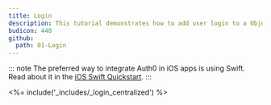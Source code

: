 ```yaml
---
title: Login
description: This tutorial demonstrates how to add user login to a Objective-C application using Auth0.
budicon: 448
github:
  path: 01-Login
---
```


::: note
The preferred way to integrate Auth0 in iOS apps is using Swift. Read about it in the [iOS Swift Quickstart](/quickstart/native/ios-swift). 
:::

<%= include('_includes/_login_centralized') %>
